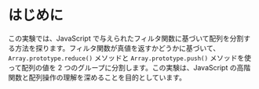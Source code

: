 # はじめに

この実験では、JavaScript で与えられたフィルタ関数に基づいて配列を分割する方法を探ります。フィルタ関数が真値を返すかどうかに基づいて、`Array.prototype.reduce()` メソッドと `Array.prototype.push()` メソッドを使って配列の値を 2 つのグループに分割します。この実験は、JavaScript の高階関数と配列操作の理解を深めることを目的としています。
